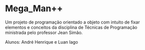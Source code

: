 # Mega_Man++
Um projeto de programação orientado a objeto com intuito de fixar elementos e conceitos da disciplina de Técnicas de Programação ministrada pelo professor Jean Simão.

Alunos: André Henrique e Luan Iago
